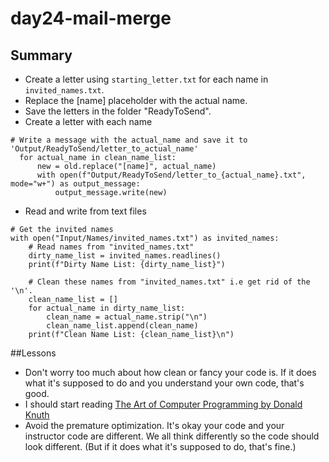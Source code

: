 # day24-mail-merge
## Summary
- Create a letter using `starting_letter.txt` for each name in `invited_names.txt`.
- Replace the [name] placeholder with the actual name.
- Save the letters in the folder "ReadyToSend".
- Create a letter with each name
```
# Write a message with the actual_name and save it to 'Output/ReadyToSend/letter_to_actual_name'
  for actual_name in clean_name_list:
      new = old.replace("[name]", actual_name)
      with open(f"Output/ReadyToSend/letter_to_{actual_name}.txt", mode="w+") as output_message:
          output_message.write(new)
```
- Read and write from text files
```
# Get the invited names
with open("Input/Names/invited_names.txt") as invited_names:
    # Read names from "invited_names.txt"
    dirty_name_list = invited_names.readlines()
    print(f"Dirty Name List: {dirty_name_list}")

    # Clean these names from "invited_names.txt" i.e get rid of the '\n'.
    clean_name_list = []
    for actual_name in dirty_name_list:
        clean_name = actual_name.strip("\n")
        clean_name_list.append(clean_name)
    print(f"Clean Name List: {clean_name_list}\n")
```
##Lessons
- Don't worry too much about how clean or fancy your code is. If it does what it's supposed to do and you understand your own code, that's good.
- I should start reading [The Art of Computer Programming by Donald Knuth](https://en.wikipedia.org/wiki/The_Art_of_Computer_Programming)
- Avoid the premature optimization. It's okay your code and your instructor code are different. We all think differently so the code should look different. (But if it does what it's supposed to do, that's fine.)
